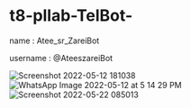 # t8-pllab-TelBot-
name : Atee_sr_ZareiBot

username : @AteeszareiBot

![Screenshot 2022-05-12 181038](https://user-images.githubusercontent.com/100345427/168093334-8a2e49f3-a1e5-4902-87f0-b8768e3c6209.jpg)
![WhatsApp Image 2022-05-12 at 5 14 29 PM](https://user-images.githubusercontent.com/100345427/168093343-61b166fc-6913-4022-9af8-2b02ebea2993.jpeg)
![Screenshot 2022-05-22 085013](https://user-images.githubusercontent.com/100345427/169678466-5e81af42-d939-478d-b8c7-73e8dd3b8aee.jpg)
